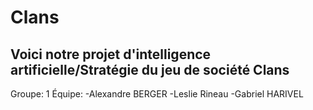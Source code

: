 # Clans

## Voici notre projet d'intelligence artificielle/Stratégie du jeu de société Clans


Groupe: 1
Équipe: -Alexandre BERGER
        -Leslie Rineau
        -Gabriel HARIVEL
